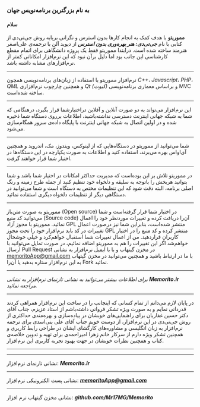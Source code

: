### به نام بزرگترین برنامه‌نویس جهان
#### سلام
__مموریتو__ با هدف کمک به انجام کارها بدون استرس و نگرانی برپایه روش جی‌تی‌دی از کتابی با نام **_جی‌تی‌دی: هنر بهره‌وری بدون استرس_** از دیوید آلن با ترجمه‌ی علی‌اصغر هنرمند ساخته شده است. درابتدا مموریتو فقط یک پروژه دانشگاهی برای اتمام مقطع کارشناسی این جانب بود اما دلیل برآن نبود که این نرم‌افزار امکاناتی کمتر از نرم‌افزارهای مشابه داشته باشد.
***
نرم‌افزار مموریتو با استفاده از زبان‌های برنامه‌نویسی همچون _C++_، _Javascript_، _PHP_، _QML_ و همچنین چارچوب نرم‌افزاری _Qt (کیوت)_ و براساس معماری برنامه‌نویسی MVC ساخته شده‌است.
***
این نرم‌افزار می‌تواند به دو صورت آنلاین و آفلاین دراختیارشما قرار بگیرد، درهنگامی که شما به شبکه جهانی اینترنت دسترسی نداشته‌باشید، اطلاعات برروی دستگاه شما ذخیره شده و در اولین اتصال به شبکه جهانی اینترنت با پایگاه داده‌ی سرور همگام‌سازی می‌شود.
***
شما می‌توانید از مموریتو در دستگاه‌هایی که از لینوکس، ویندوز، مک، اندروید و همچنین آی‌او‌اس بهره می‌برند، استفاده کنید و اطلاعات به صورت یکپارچه در این دستگاه‌ها در اختیار شما قرار خواهند گرفت.
***
در مموریتو تلاش بر این بوده‌است که مدیریت حداکثر امکانات در اختیار شما باشد و شما بتوانید هربخش را باتوجه به سلیقه و دلخواه خود تنظیم کنید از جمله طرح زمینه و رنگ اصلی برنامه، البته دقت شود که این تنظیمات مختص به دستگاه است و شما می‌توانید در دستگاهی دیگر از تنظیمات دلخواه دیگری استفاده نمائید.
***
مموریتو به صورت متن‌باز (Open source) در اختیار شما قرار گرفته‌است و شما می‌توانید کد منبع (Source code) آن‌را دریافت کرده و تغییرات موردنظر خود را اعمال نمائید. مموریتو با مجوز آزاد GPL منتشر شده‌است، بنابراین شما نیز درصورت اعمال تغییرات در کد باید نرم‌افزار خود را تحت مجوز GPL منتشر کرده و کد منبع را در اختیار کاربران قراردهید. من از اعمال تغییرات شما استقبال خواهم‌کرد و خیلی خوشحال خواهم‌شد اگر این تغییرات را هم به مموریتو اضافه نمائیم، در صورت تمایل می‌توانید با ارسال Pull Request در مخزن گیتهاب و یا با ایمیل نرم‌افزار به نشانی memoritoApp@gmail.com با ما در ارتباط باشید و همچنین می‌توانید در مخزن گیتهاب به این نرم‌افزار ستاره بدهید یا آن‌را Fork نمائید.
***
_برای اطلاعات بیشتر می‌توانید به نشانی تارنمای نرم‌افزار به نشانی __Memorito.ir__ مراجعه نمائید._
***
در پایان لازم می‌دانم از تمام کسانی که اینجانب را در ساخت این نرم‌افزار همراهی کردند قدردانی نمایم و به صورت ویژه تشکر فروانی داشته‌باشم از استاد عزیزم، جناب آقای دکتر حسین غفاریان برای راهنمایی‌های خوبشان در پیاده‌سازی و بهره‌مندی حداکثری از روش جی‌تی‌دی در این نرم‌افزار، از دوست خوبم جناب آقای علی بنی‌اسدی برای ترجمه نرم‌افزار به زبان انگلیسی و مشاوره‌های کارگشای ایشان در طراحی رابط کاربری و همچنین تشکر ویژه دارم از سرکار خانم زهرا امیراحمدی برای تهیه و تدوین خلاصه‌ی کتاب و همچنین نظرات خوبشان در جهت بهبود تجربه کاربری این نرم‌افزار.
***
***

نشانی تارنمای نرم‌افزار: _**Memorito.ir**_
***
نشانی پست الکترونیکی نرم‌افزار: _**memoritoApp@gmail.com**_
***
نشانی مخزن گیتهاب نرم افزار: _**github.com/Mr17MG/Memorito**_
